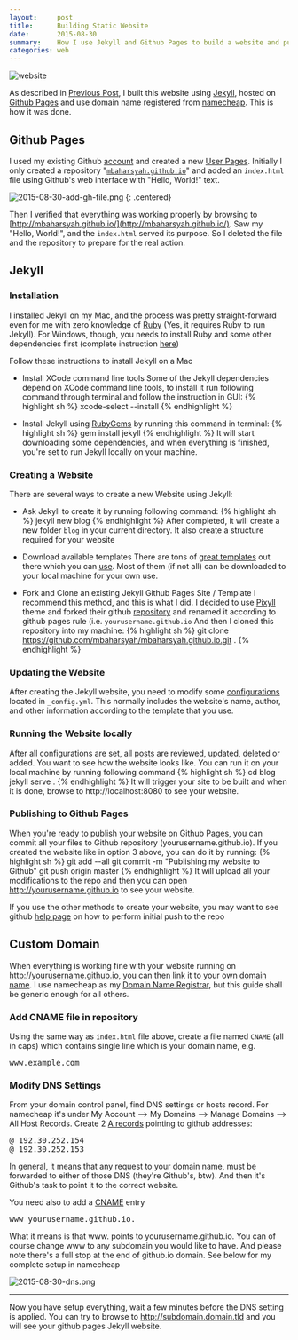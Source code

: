 ```yaml
---
layout:     post
title:      Building Static Website
date:       2015-08-30
summary:    How I use Jekyll and Github Pages to build a website and publish it in my own domain.
categories: web
---
```

![website](http://www.wedholmab.se/wp-content/uploads/2013/04/webbutveckling-1.jpg)

As described in [Previous Post](http://www.mbaharsyah.xyz/general/2015/08/27/new-website/), I built this website using [Jekyll](http://jekyllrb.com/), hosted on [Github Pages](https://pages.github.com/) and use domain name registered from [namecheap](https://www.namecheap.com/). This is how it was done.

## Github Pages

I used my existing Github [account](https://github.com/mbaharsyah) and created a new [User Pages](https://help.github.com/articles/user-organization-and-project-pages/#user--organization-pages). Initially I only created a repository "[```mbaharsyah.github.io```](http://github.com/mbaharsyah/mbaharsyah.github.io)" and added an ```index.html``` file using Github's web interface with "Hello, World!" text.

![2015-08-30-add-gh-file.png]({{site.baseurl}}/images/posts/2015-08-30-add-gh-file.png)
{: .centered}

Then I verified that everything was working properly by browsing to [http://mbaharsyah.github.io/](http://mbaharsyah.github.io/). Saw my "Hello, World!", and the ```index.html``` served its purpose. So I deleted the file and the repository to prepare for the real action.

## Jekyll

### Installation

I installed Jekyll on my Mac, and the process was pretty straight-forward  even for me with zero knowledge of [Ruby](https://www.ruby-lang.org) (Yes, it requires Ruby to run Jekyll). For Windows, though, you needs to install Ruby and some other dependencies first (complete instruction [here](http://jekyllrb.com/docs/windows/#installation))

Follow these instructions to install Jekyll on a Mac

* Install XCode command line tools
  Some of the Jekyll dependencies depend on XCode command line tools, to install it run following command through terminal and follow the instruction in GUI:
  {% highlight sh %}
  xcode-select --install
  {% endhighlight %}

* Install Jekyll using [RubyGems](https://rubygems.org/) by running this command in terminal:
  {% highlight sh %}
  gem install jekyll
  {% endhighlight %}
  It will start downloading some dependencies, and when everything is finished, you're set to run Jekyll locally on your machine.

### Creating a Website

There are several ways to create a new Website using Jekyll:

* Ask Jekyll to create it by running following command:
  {% highlight sh %}
  jekyll new blog
  {% endhighlight %}
  After completed, it will create a new folder ```blog``` in your current directory. It also create a structure required for your website

* Download available templates
  There are tons of [great templates](http://jekyllthemes.org) out there which you can [use](https://github.com/jekyll/jekyll/wiki/Sites). Most of them (if not all) can be downloaded to your local machine for your own use.

* Fork and Clone an existing Jekyll Github Pages Site / Template
  I recommend this method, and this is what I did. I decided to use [Pixyll](http://pixyll.com/) theme and forked their github [repository](https://github.com/johnotander/pixyll) and renamed it according to github pages rule (i.e. ```yourusername.github.io```
  And then I cloned this repository into my machine:
  {% highlight sh %}
  git clone https://github.com/mbaharsyah/mbaharsyah.github.io.git .
  {% endhighlight %}

### Updating the Website

After creating the Jekyll website, you need to modify some [configurations](http://jekyllrb.com/docs/configuration/) located in ```_config.yml```. This normally includes the website's name, author, and other information according to the template that you use.

### Running the Website locally

After all configurations are set, all [posts](http://jekyllrb.com/docs/posts/) are reviewed, updated, deleted or added. You want to see how the website looks like. You can run it on your local machine by running following command
{% highlight sh %}
cd blog
jekyll serve .
{% endhighlight %}
It will trigger your site to be built and when it is done, browse to http://localhost:8080 to see your website.

### Publishing to Github Pages

When you're ready to publish your website on Github Pages, you can commit all your files to Github repository (yourusername.github.io). If you created the website like in option 3 above, you can do it by running:
{% highlight sh %}
git add --all
git commit -m "Publishing my website to Github"
git push origin master
{% endhighlight %}
It will upload all your modifications to the repo and then you can open http://yourusername.github.io to see your website.

If you use the other methods to create your website, you may want to see github [help page](https://help.github.com/articles/adding-an-existing-project-to-github-using-the-command-line/) on how to perform initial push to the repo

## Custom Domain

When everything is working fine with your website running on http://yourusername.github.io, you can then link it to your own [domain name](https://en.wikipedia.org/wiki/Domain_name). I use namecheap as my [Domain Name Registrar](https://en.wikipedia.org/wiki/Domain_name_registrar), but this guide shall be generic enough for all others.

### Add CNAME file in repository

Using the same way as ```index.html``` file above, create a file named ```CNAME``` (all in caps) which contains single line which is your domain name, e.g.
<pre>
www.example.com
</pre>

### Modify DNS Settings

From your domain control panel, find DNS settings or hosts record. For namecheap it's under My Account --> My Domains --> Manage Domains --> All Host Records.
Create 2 [A records](https://en.wikipedia.org/wiki/List_of_DNS_record_types#A) pointing to github addresses:
<pre>
@ 192.30.252.154
@ 192.30.252.153
</pre>

In general, it means that any request to your domain name, must be forwarded to either of those DNS (they're Github's, btw). And then it's Github's task to point it to the correct website.

You need also to add a [CNAME](https://en.wikipedia.org/wiki/CNAME_record) entry
<pre>
www yourusername.github.io.
</pre>

What it means is that www.<yourdomain> points to yourusername.github.io. You can of course change www to any subdomain you would like to have. And please note there's a full stop at the end of github.io domain. See below for my complete setup in namecheap

![2015-08-30-dns.png]({{site.baseurl}}/images/posts/2015-08-30-dns.png)

***

Now you have setup everything, wait a few minutes before the DNS setting is applied. You can try to browse to http://subdomain.domain.tld and you will see your github pages Jekyll website.
